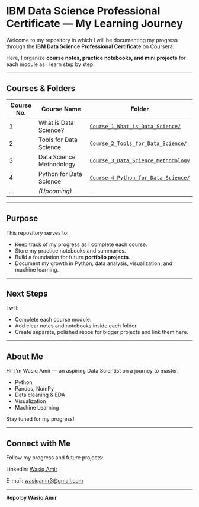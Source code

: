 #  IBM Data Science Professional Certificate — My Learning Journey

Welcome to my repository in which I will be documenting my progress through the **IBM Data Science Professional Certificate** on Coursera.  

Here, I organize **course notes, practice notebooks, and mini projects** for each module as I learn step by step.

---

##  Courses & Folders

| Course No. | Course Name | Folder |
| ---------- | ----------------------------- | ------------------------------- |
| 1 | What is Data Science? | [`Course_1_What_is_Data_Science/`](Course_1_What_is_Data_Science/) |
| 2 | Tools for Data Science | [`Course_2_Tools_for_Data_Science/`](Course_2_Tools_for_Data_Science/) |
| 3 | Data Science Methodology | [`Course_3_Data_Science_Methodology`](Course_3_Data_Science_Methodology) |
| 4 | Python for Data Science | [`Course_4_Python_for_Data_Science/`](Course_4_Python_for_Data_Science/) |
| ... | *(Upcoming)* | ... |

---

##  Purpose

This repository serves to:
- Keep track of my progress as I complete each course.
- Store my practice notebooks and summaries.
- Build a foundation for future **portfolio projects**.
- Document my growth in Python, data analysis, visualization, and machine learning.

---

## Next Steps

I will:
- Complete each course module.
- Add clear notes and notebooks inside each folder.
- Create separate, polished repos for bigger projects and link them here.

---

##  About Me

Hi! I’m Wasiq Amir — an aspiring Data Scientist on a journey to master:
- Python 
- Pandas, NumPy 
- Data cleaning & EDA 
- Visualization 
- Machine Learning 

Stay tuned for my progress!

---

## Connect with Me

Follow my progress and future projects:

Linkedin: [Wasiq Amir](www.linkedin.com/in/wasiq-amir-2aa9bb259)

E-mail: wasiqamir3@gmail.com

---

**Repo by Wasiq Amir**


